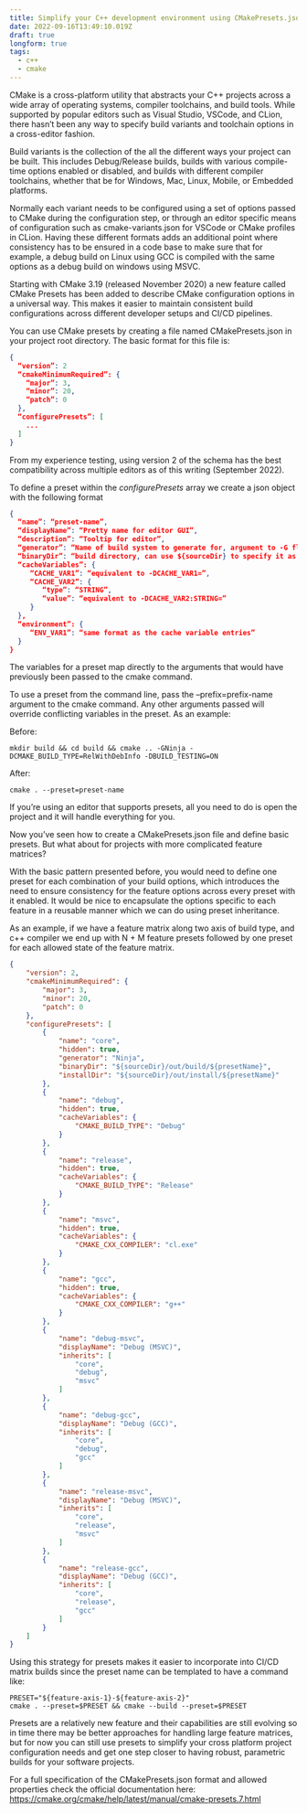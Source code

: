 ```yaml
---
title: Simplify your C++ development environment using CMakePresets.json
date: 2022-09-16T13:49:10.019Z
draft: true
longform: true
tags:
  - c++
  - cmake
---
```



CMake is a cross-platform utility that abstracts your C++ projects across a wide array of operating systems, compiler toolchains, and build tools. While supported by popular editors such as Visual Studio, VSCode, and CLion, there hasn’t been any way to specify build variants and toolchain options in a cross-editor fashion.

Build variants is the  collection of the all the different ways your project can be built. This includes Debug/Release builds, builds with various compile-time options enabled or disabled, and builds with different compiler toolchains, whether that be for Windows, Mac, Linux, Mobile, or Embedded platforms.

Normally each variant needs to be configured using a set of options passed to CMake during the configuration step, or through an editor specific means of configuration such as cmake-variants.json for VSCode or CMake profiles in CLion. Having these different formats adds an additional point where consistency has to be ensured in a code base to make sure that for example, a debug build on Linux using GCC is compiled with the same options as a debug build on windows using MSVC.

Starting with CMake 3.19 (released November 2020) a new feature called CMake Presets has been added to describe CMake configuration options in a universal way. This makes it easier to maintain consistent build configurations across different developer setups and CI/CD pipelines.

You can use CMake presets by creating a file named CMakePresets.json in your project root directory. The basic format for this file is:

```json
{
  “version”: 2
  “cmakeMinimumRequired”: {
    “major”: 3,
    “minor”: 20,
    “patch”: 0
  },
  “configurePresets”: [
    ...
  ]
}
```

From my experience testing, using version 2 of the schema has the best compatibility across multiple editors as of this writing (September 2022).

To define a preset within the *configurePresets* array we create a json object with the following format

```json
{
  “name”: “preset-name”,
  “displayName”: “Pretty name for editor GUI”,
  “description”: “Tooltip for editor”,
  “generator”: “Name of build system to generate for, argument to -G flag of cmake command”,
  “binaryDir”: “build directory, can use ${sourceDir} to specify it as relative to project root directory”,
  “cacheVariables”: {
     “CACHE_VAR1”: “equivalent to -DCACHE_VAR1=”,
     “CACHE_VAR2”: {
        “type”: “STRING”,
        “value”: “equivalent to -DCACHE_VAR2:STRING=”
     }
  },
  “environment”: {
     “ENV_VAR1”: “same format as the cache variable entries”
  }
}  
```

The variables for a preset map directly to the arguments that would have previously been passed to the cmake command.

To use a preset from the command line, pass the –prefix=prefix-name argument to the cmake command. Any other arguments passed will override conflicting variables in the preset. As an example:

Before:

```shell
mkdir build && cd build && cmake .. -GNinja -DCMAKE_BUILD_TYPE=RelWithDebInfo -DBUILD_TESTING=ON
```

A﻿fter:

```shell
cmake . --preset=preset-name
```

If you’re using an editor that supports presets, all you need to do is open the project and it will handle everything for you.

Now you’ve seen how to create a CMakePresets.json file and define basic presets. But what about for projects with more complicated feature matrices?

With the basic pattern presented before, you would need to define one preset for each combination of your build options, which introduces the need to ensure consistency for the feature options across every preset with it enabled. It would be nice to encapsulate the options specific to each feature in a reusable manner which we can do using preset inheritance.

As an example, if we have a feature matrix along two axis of build type, and c++ compiler we end up with N + M feature presets followed by one preset for each allowed state of the feature matrix.

```json
{
    "version": 2,
    "cmakeMinimumRequired": {
        "major": 3,
        "minor": 20,
        "patch": 0
    },
    "configurePresets": [
        {
            "name": "core",
            "hidden": true,
            "generator": "Ninja",
            "binaryDir": "${sourceDir}/out/build/${presetName}",
            "installDir": "${sourceDir}/out/install/${presetName}"
        },
        {
            "name": "debug",
            "hidden": true,
            "cacheVariables": {
                "CMAKE_BUILD_TYPE": "Debug"
            }
        },
        {
            "name": "release",
            "hidden": true,
            "cacheVariables": {
                "CMAKE_BUILD_TYPE": "Release"
            }
        },
        {
            "name": "msvc",
            "hidden": true,
            "cacheVariables": {
                "CMAKE_CXX_COMPILER": "cl.exe"
            }
        },
        {
            "name": "gcc",
            "hidden": true,
            "cacheVariables": {
                "CMAKE_CXX_COMPILER": "g++"
            }
        },
        {
            "name": "debug-msvc",
            "displayName": "Debug (MSVC)",
            "inherits": [
                "core",
                "debug",
                "msvc"
            ]
        },
        {
            "name": "debug-gcc",
            "displayName": "Debug (GCC)",
            "inherits": [
                "core",
                "debug",
                "gcc"
            ]
        },
        {
            "name": "release-msvc",
            "displayName": "Debug (MSVC)",
            "inherits": [
                "core",
                "release",
                "msvc"
            ]
        },
        {
            "name": "release-gcc",
            "displayName": "Debug (GCC)",
            "inherits": [
                "core",
                "release",
                "gcc"
            ]
        }
    ]
}
```

Using this strategy for presets makes it easier to incorporate into CI/CD matrix builds since the preset name can be templated to have a command like:

```shell
PRESET="${feature-axis-1}-${feature-axis-2}"
cmake . --preset=$PRESET && cmake --build --preset=$PRESET
```

Presets are a relatively new feature and their capabilities are still evolving so in time there may be better approaches for handling large feature matrices, but for now you can still use presets to simplify your cross platform project configuration needs and get one step closer to having robust, parametric builds for your software projects.

For a full specification of the CMakePresets.json format and allowed properties check the official documentation here: <https://cmake.org/cmake/help/latest/manual/cmake-presets.7.html>